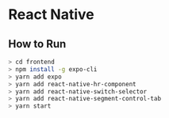 # React Native
## How to Run

```sh
> cd frontend
> npm install -g expo-cli
> yarn add expo
> yarn add react-native-hr-component
> yarn add react-native-switch-selector
> yarn add react-native-segment-control-tab
> yarn start
```